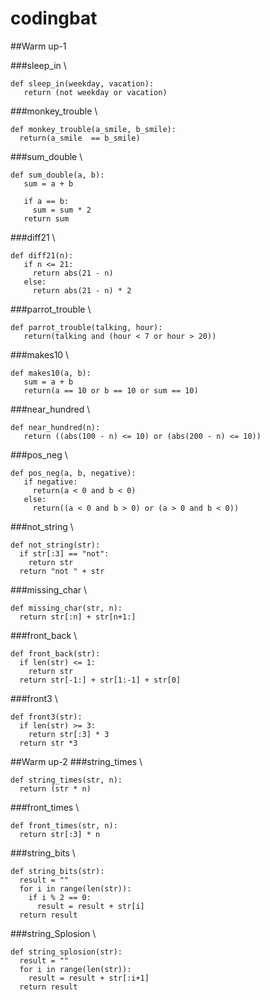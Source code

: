 # codingbat
##Warm up-1

###sleep_in
\\

```
def sleep_in(weekday, vacation):
   return (not weekday or vacation)
```

###monkey_trouble
\\

```
def monkey_trouble(a_smile, b_smile):
  return(a_smile  == b_smile)
```

###sum_double
\\

```
def sum_double(a, b):
   sum = a + b
   
   if a == b:
     sum = sum * 2
   return sum
```

###diff21
\\

```
def diff21(n):
   if n <= 21:
     return abs(21 - n)
   else:
     return abs(21 - n) * 2
```

###parrot_trouble
\\

```
def parrot_trouble(talking, hour):
   return(talking and (hour < 7 or hour > 20))
```

###makes10
\\

```
def makes10(a, b):
   sum = a + b
   return(a == 10 or b == 10 or sum == 10)
```

###near_hundred
\\

```
def near_hundred(n):
   return ((abs(100 - n) <= 10) or (abs(200 - n) <= 10))
```

###pos_neg
\\

```
def pos_neg(a, b, negative):
   if negative:
     return(a < 0 and b < 0)
   else:
     return((a < 0 and b > 0) or (a > 0 and b < 0))
```

###not_string
\\

```
def not_string(str):
  if str[:3] == "not":
    return str
  return "not " + str
```

###missing_char
\\

```
def missing_char(str, n):
  return str[:n] + str[n+1:]
```

###front_back
\\

```
def front_back(str):
  if len(str) <= 1:
    return str
  return str[-1:] + str[1:-1] + str[0]
```

###front3
\\

```
def front3(str):
  if len(str) >= 3:
    return str[:3] * 3
  return str *3
```

##Warm up-2
###string_times
\\

```
def string_times(str, n):
  return (str * n)
```

###front_times
\\

```
def front_times(str, n):
  return str[:3] * n
```

###string_bits
\\

```
def string_bits(str):
  result = ""
  for i in range(len(str)):
    if i % 2 == 0:
      result = result + str[i]
  return result
```

###string_Splosion
\\

```
def string_splosion(str):
  result = ""
  for i in range(len(str)):
    result = result + str[:i+1]
  return result
```

  



